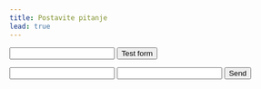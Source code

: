 ```yaml
---
title: Postavite pitanje
lead: true
---
```



<form action="https://getsimpleform.com/messages?form_api_token=cceff98d117fe874432b606bb3c64e07" method="post">
  <!-- the redirect_to is optional, the form will redirect to the referrer on submission -->
  <input type='hidden' name='redirect_to' value='<the complete return url e.g. http://fooey.com/thank-you.html>' />
  <!-- all your input fields here.... -->
  <input type='text' name='test' />
  <input type='submit' value='Test form' />
</form>



<form action="//formspree.io/egzontina.krasniqi@hotmail.com"
      method="POST">
    <input type="text" name="name">
    <input type="email" name="_replyto">
    <input type="submit" value="Send">
</form>